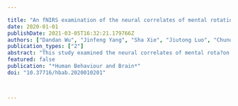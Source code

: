 ---
title: "An fNIRS examination of the neural correlates of mental rotation in preschoolers"
date: 2020-01-01
publishDate: 2021-03-05T16:32:21.179766Z
authors: ["Dandan Wu", "Jinfeng Yang", "Sha Xie", "Jiutong Luo", "Chunqi Chang", "Hui Li"]
publication_types: ["2"]
abstract: "This study examined the neural correlates of mental rota?on (MR) in preschoolers using func?onal near-infrared spectroscopy (fNIRS). Forty- eight preschoolers completed a MR task in which they were asked to rotate a test s?mulus to match a target s?mulus. Results of compara?ve and General Linear Model (GLM) analyses revealed significant differences between the High Performance (HP) and Low Performance (LP) groups. The two groups differed significantly in oxyhaemoglobin (HbO) change in Brodmann Areas (BAs) 6, 9 and 44. Specifically, significant increase in HbO in BA 44 was observed in both groups, while significant decrease in deoxyhaemoglobin (HbR) in BA 9 was observed only in the HP group and in BA 44 only in the LP group. These results jointly indicated BA 44 as one of the core neural correlates of MR in preschoolers, while BA 6 and BA 9 might also be involved in MR processing under a compensatory mechanism."
featured: false
publication: "*Human Behaviour and Brain*"
doi: "10.37716/hbab.2020010201"


---
